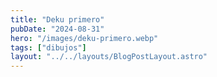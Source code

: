 ```yaml
---
title: "Deku primero"
pubDate: "2024-08-31"
hero: "/images/deku-primero.webp"
tags: ["dibujos"]
layout: "../../layouts/BlogPostLayout.astro"
---
```

